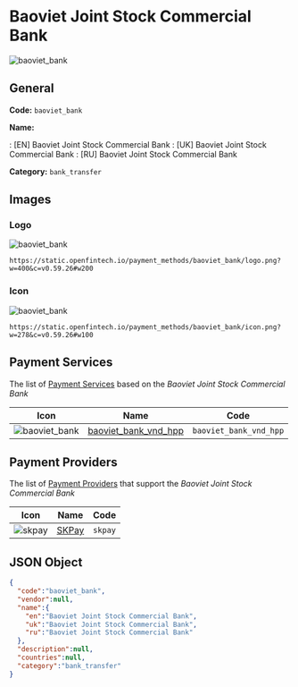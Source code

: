 
# Baoviet Joint Stock Commercial Bank 
![baoviet_bank](https://static.openfintech.io/payment_methods/baoviet_bank/logo.png?w=400&c=v0.59.26#w200)  

## General 
**Code:** `baoviet_bank` 
 
**Name:** 
 
:	[EN] Baoviet Joint Stock Commercial Bank 
:	[UK] Baoviet Joint Stock Commercial Bank 
:	[RU] Baoviet Joint Stock Commercial Bank 
 
**Category:** `bank_transfer` 
 

## Images 

### Logo 
![baoviet_bank](https://static.openfintech.io/payment_methods/baoviet_bank/logo.png?w=400&c=v0.59.26#w200)  

```
https://static.openfintech.io/payment_methods/baoviet_bank/logo.png?w=400&c=v0.59.26#w200
```  

### Icon 
![baoviet_bank](https://static.openfintech.io/payment_methods/baoviet_bank/icon.png?w=278&c=v0.59.26#w100)  

```
https://static.openfintech.io/payment_methods/baoviet_bank/icon.png?w=278&c=v0.59.26#w100
```  

## Payment Services 
 
The list of [Payment Services](/payment-services/) based on the _Baoviet Joint Stock Commercial Bank_ 

|Icon|Name|Code| 
|:---:|:---:|:---:| 
|![baoviet_bank](https://static.openfintech.io/payment_methods/baoviet_bank/icon.png?w=278&c=v0.59.26#w100) |[baoviet_bank_vnd_hpp](/payment-services/baoviet_bank_vnd_hpp/)|`baoviet_bank_vnd_hpp`| 
 

## Payment Providers 
 
The list of [Payment Providers](/payment-providers/) that support the _Baoviet Joint Stock Commercial Bank_ 

|Icon|Name|Code| 
|:---:|:---:|:---:| 
|![skpay](https://static.openfintech.io/payment_providers/skpay/icon.png?w=278&c=v0.59.26#w100) |[SKPay](/payment-providers/skpay/)|`skpay`| 
 

## JSON Object 

```json
{
  "code":"baoviet_bank",
  "vendor":null,
  "name":{
    "en":"Baoviet Joint Stock Commercial Bank",
    "uk":"Baoviet Joint Stock Commercial Bank",
    "ru":"Baoviet Joint Stock Commercial Bank"
  },
  "description":null,
  "countries":null,
  "category":"bank_transfer"
}
```  
